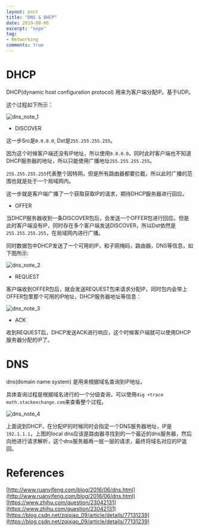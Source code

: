 ```yaml
---
layout: post
title: "DNS & DHCP"
date: 2019-08-06
excerpt: "nope"
tag:
- Networking
comments: true
---
```


# DHCP

DHCP(dynamic host configuration protocol) 用来为客户端分配IP。基于UDP。

这个过程如下所示：

![dns_note_1]({{site.url}}/assets/images/blog/dns_note_1.png)

- DISCOVER

这一步Src是`0.0.0.0`, Dst是`255.255.255.255`。

因为这个时候客户端还没有IP地址，所以使用`0.0.0.0`，同时此时客户端也不知道DHCP服务器的地址，所以只能使用广播地址`255.255.255.255`。

`255.255.255.255`代表整个因特网，但是所有路由器都要拦截，所以此时广播的范围也就是处于一个局域网内。

这一步就是客户端广播了一个获取获取IP的请求，期待DHCP服务器进行回应。

- OFFER

当DHCP服务器收到一条DISCOVER包后，会发送一个OFFER包进行回应。但是此时客户端没有IP，同时存在多个客户端发送DISCOVER，所以Dst依然是`255.255.255.255`，在局域网内进行广播。

同时数据包中DHCP发送了一个可用的IP，和子网掩码，路由器，DNS等信息，如下图所示:

![dns_note_2]({{site.url}}/assets/images/blog/dns_note_2.png)

- REQUEST

客户端收到OFFER包后，就会发送REQUEST包来请求分配IP，同时包内会带上OFFER包里那个可用的IP地址，DHCP服务器地址等信息：

![dns_note_3]({{site.url}}/assets/images/blog/dns_note_3.png)

- ACK

收到REQUEST后，DHCP发送ACK进行响应，这个时候客户端就可以使用DHCP服务器分配的IP了。

# DNS

dns(domain name system) 是用来根据域名查询到IP地址。

具体查询过程是根据域名进行的一个分级查询，可以使用`dig +trace math.stackexchange.com`来查看整个过程。

![dns_note_4]({{site.url}}/assets/images/blog/dns_note_4.png)

上面说到DHCP，在分配IP的时候同时会指定一个DNS服务器地址，IP是`192.1.1.1`，上图的local dns应该是路由器寻找到的一个最近的dns服务器，然后向他进行请求解析，这个dns服务器再一层一层的请求，最终将域名对应的IP返回。

# References

[http://www.ruanyifeng.com/blog/2016/06/dns.html](http://www.ruanyifeng.com/blog/2016/06/dns.html)
[https://www.zhihu.com/question/23042131](https://www.zhihu.com/question/23042131)
[https://blog.csdn.net/zqixiao_09/article/details/77131239](https://blog.csdn.net/zqixiao_09/article/details/77131239)

